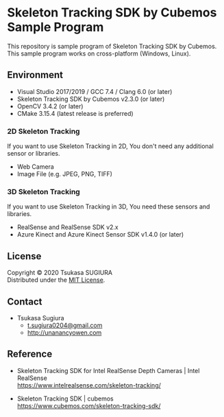 Skeleton Tracking SDK by Cubemos Sample Program
===============================================

This repository is sample program of Skeleton Tracking SDK by Cubemos.  
This sample program works on cross-platform (Windows, Linux).  

Environment
-----------
* Visual Studio 2017/2019 / GCC 7.4 / Clang 6.0 (or later) 
* Skeleton Tracking SDK by Cubemos v2.3.0 (or later)
* OpenCV 3.4.2 (or later)
* CMake 3.15.4 (latest release is preferred)

### 2D Skeleton Tracking
If you want to use Skeleton Tracking in 2D, You don't need any additional sensor or libraries.  

* Web Camera
* Image File (e.g. JPEG, PNG, TIFF)

### 3D Skeleton Tracking
If you want to use Skeleton Tracking in 3D, You need these sensors and libraries.  

* RealSense and RealSense SDK v2.x
* Azure Kinect and Azure Kinect Sensor SDK v1.4.0 (or later)

License
-------
Copyright &copy; 2020 Tsukasa SUGIURA  
Distributed under the [MIT License](http://www.opensource.org/licenses/mit-license.php "MIT License | Open Source Initiative").

Contact
-------
* Tsukasa Sugiura  
    * <t.sugiura0204@gmail.com>  
    * <http://unanancyowen.com>  

Reference
---------
* Skeleton Tracking SDK for Intel RealSense Depth Cameras | Intel RealSense  
  <https://www.intelrealsense.com/skeleton-tracking/>

* Skeleton Tracking SDK | cubemos  
  <https://www.cubemos.com/skeleton-tracking-sdk/>
